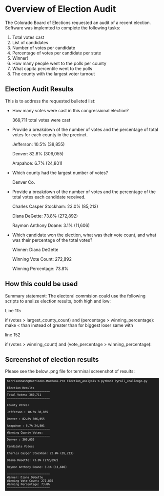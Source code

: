 # Overview of Election Audit

The Colorado Board of Elections requested an audit of a recent election. Software was implemted to complete the following tasks:
1. Total votes cast
2. List of candidates
3. Number of votes per candidate 
4. Percentage of votes per candidate per state
5. Winner!
6. How many people went to the polls per county
7. What capita percentile went to the polls
8. The county with the largest voter turnout

## Election Audit Results

This is to address the requested bulleted list:

- How many votes were cast in this congressional election?

    369,711 total votes were cast

- Provide a breakdown of the number of votes and the percentage of total votes for each county in the precinct.

    Jefferson: 10.5% (38,855)

    Denver: 82.8% (306,055)

    Arapahoe: 6.7% (24,801)

- Which county had the largest number of votes?

    Denver Co.

- Provide a breakdown of the number of votes and the percentage of the total votes each candidate received.

    Charles Casper Stockham: 23.0% (85,213)

    Diana DeGette: 73.8% (272,892)

    Raymon Anthony Doane: 3.1% (11,606) 

- Which candidate won the election, what was their vote count, and what was their percentage of the total votes?

    Winner: Diana DeGette

    Winning Vote Count: 272,892

    Winning Percentage: 73.8%

## How this could be used

Summary statement: The electoral commision could use the following scripts to analize election results, both high and low:

Line 115   

if (votes > largest_county_count) and (percentage > winning_percentage): make < than instead of greater than for biggest loser 
same with 

line 152

if (votes > winning_count) and (vote_percentage > winning_percentage):

## Screenshot of election results

Please see the below .png file for terminal screenshot of results:

![image info](./img/terminal.png)











